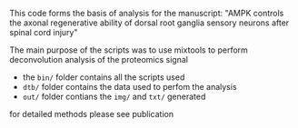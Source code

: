 This code forms the basis of analysis for the manuscript: "AMPK controls the axonal regenerative ability of dorsal root ganglia sensory neurons after spinal cord injury"

The main purpose of the scripts was to use mixtools to perform deconvolution analysis of the proteomics signal
- the `bin/` folder contains all the scripts used
- `dtb/` folder contains the data used to perfom the analysis
- `out/` folder contians the `img/` and `txt/` generated

for detailed methods please see publication
